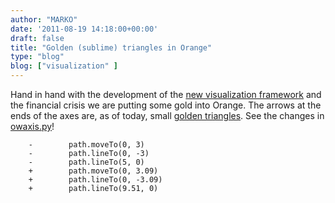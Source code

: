 ```yaml
---
author: "MARKO"
date: '2011-08-19 14:18:00+00:00'
draft: false
title: "Golden (sublime) triangles in Orange"
type: "blog"
blog: ["visualization" ]
---
```


Hand in hand with the development of the [new visualization framework](/blog/2011/06/30/orange-gsoc-visualizations-with-qt/) and the financial crisis we are putting some gold into Orange. The arrows at the ends of the axes are, as of today, small [golden triangles](http://en.wikipedia.org/wiki/Golden_triangle_(mathematics)). See the changes in [owaxis.py](http://orange.biolab.si/trac/intertrac/source%3Atrunk/orange/OrangeWidgets/plot/owaxis.py)!




```
    -        path.moveTo(0, 3)
    -        path.lineTo(0, -3)
    -        path.lineTo(5, 0)
    +        path.moveTo(0, 3.09)
    +        path.lineTo(0, -3.09)
    +        path.lineTo(9.51, 0)
```


